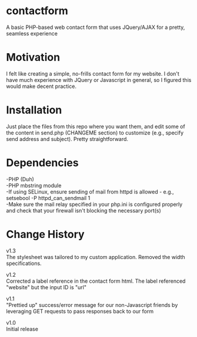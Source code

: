 # contactform
A basic PHP-based web contact form that uses JQuery/AJAX for a pretty, seamless experience

# Motivation
I felt like creating a simple, no-frills contact form for my website. I don't have much experience with JQuery or Javascript in general, so I figured this would make decent practice.

# Installation
Just place the files from this repo where you want them, and edit some of the content in send.php (CHANGEME section) to customize (e.g., specify send address and subject). Pretty straightforward.

# Dependencies
-PHP (Duh)  
-PHP mbstring module  
-If using SELinux, ensure sending of mail from httpd is allowed - e.g., setsebool -P httpd_can_sendmail 1  
-Make sure the mail relay specified in your php.ini is configured properly and check that your firewall isn't blocking the necessary port(s)

# Change History
v1.3  
The stylesheet was tailored to my custom application. Removed the width specifications.
  
v1.2  
Corrected a label reference in the contact form html. The label referenced "website" but the input ID is "url"
  
v1.1  
"Prettied up" success/error message for our non-Javascript friends by leveraging GET requests to pass responses back to our form
  
v1.0  
Initial release
